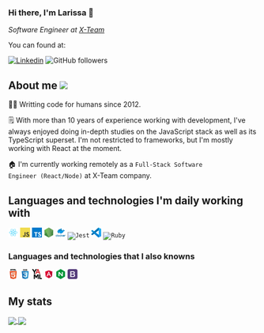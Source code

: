 
### Hi there, I'm Larissa 👋
 
_Software Engineer at [X-Team](https://x-team.com/)_

You can found at:

[![Linkedin](https://img.shields.io/badge/-Larissa%20Pissurno-blue?style=flat-square&logo=Linkedin&logoColor=white&link=https://www.linkedin.com/in/larissapissurno/)](https://www.linkedin.com/in/larissapissurno)
![GitHub followers](https://img.shields.io/github/followers/larissapissurno?label=Follow&style=social)

## About me <img src="https://media.giphy.com/media/WUlplcMpOCEmTGBtBW/giphy.gif" width="30">
:woman_technologist: Writting code for humans since 2012.<br/>

🗒️ With more than 10 years of experience working with development, I've always enjoyed doing in-depth studies on the JavaScript stack as well as its TypeScript superset.
I'm not restricted to frameworks, but I'm mostly working with React at the moment.

🏠 I'm currently working remotely as a <code>Full-Stack Software Engineer (React/Node)</code> at X-Team company.

## Languages and technologies I'm daily working with

<code><img height="20" src="https://raw.githubusercontent.com/github/explore/master/topics/react/react.png" alt="React" title="React"></code>
<code><img height="20" src="https://raw.githubusercontent.com/github/explore/80688e429a7d4ef2fca1e82350fe8e3517d3494d/topics/javascript/javascript.png" alt="Javascript" title="Javascript"></code>
<code><img height="20" src="https://raw.githubusercontent.com/github/explore/80688e429a7d4ef2fca1e82350fe8e3517d3494d/topics/typescript/typescript.png" alt="TypeScript" title="TypeScript"></code>
<code><img height="20" src="https://raw.githubusercontent.com/github/explore/80688e429a7d4ef2fca1e82350fe8e3517d3494d/topics/nodejs/nodejs.png" alt="Node.Js" title="Node.Js"></code>
<code><img height="20" src="https://raw.githubusercontent.com/github/explore/master/topics/docker/docker.png" alt="Docker" title="Docker"></code>
<code><img height="20" src="https://jestjs.io/img/jest.png" alt="Jest" title="Jest"></code>
<code><img height="20" src="https://raw.githubusercontent.com/github/explore/80688e429a7d4ef2fca1e82350fe8e3517d3494d/topics/visual-studio-code/visual-studio-code.png" alt="VS Code" title="VS Code"></code>
<code><img height="20" src="https://avatars.githubusercontent.com/u/210414?s=48&v=4" alt="Ruby" title="Ruby"></code>


### Languages and technologies that I also knowns
<code><img height="20" src="https://raw.githubusercontent.com/github/explore/80688e429a7d4ef2fca1e82350fe8e3517d3494d/topics/html/html.png" alt="HTML" title="HTML"></code>
<code><img height="20" src="https://raw.githubusercontent.com/github/explore/80688e429a7d4ef2fca1e82350fe8e3517d3494d/topics/css/css.png" alt="CSS3" title="CSS3"></code>
<code><img height="20" src="https://raw.githubusercontent.com/github/explore/master/topics/yaml/yaml.png" alt="Yaml" title="Yaml"></code>
<code><img height="20" src="https://raw.githubusercontent.com/github/explore/80688e429a7d4ef2fca1e82350fe8e3517d3494d/topics/angular/angular.png" alt="Angular" title="Angular"></code>
<code><img height="20" src="https://raw.githubusercontent.com/github/explore/master/topics/nginx/nginx.png" alt="nginx" title="nginx"></code>
<code><img height="20" src="https://raw.githubusercontent.com/github/explore/80688e429a7d4ef2fca1e82350fe8e3517d3494d/topics/bootstrap/bootstrap.png" alt="Bootstrap" title="Bootstrap"></code>


## My stats

<a href="https://github-readme-stats.vercel.app/api/top-langs/?username=larissapissurno&show_icons=true&theme=compact">
  <img align="center" src="https://github-readme-stats.vercel.app/api/top-langs/?username=larissapissurno&show_icons=true&layout=compact" />
</a>
<a href="https://github-readme-stats.vercel.app/api?username=larissapissurno&show_icons=true&theme=default">
  <img align="center" src="https://github-readme-stats.vercel.app/api?username=larissapissurno&show_icons=true&theme=default" />
</a>
